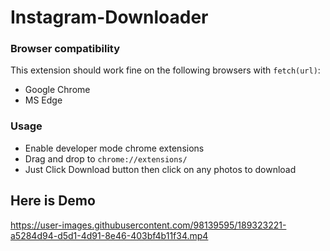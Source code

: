 # Instagram-Downloader
### Browser compatibility ###

This extension should work fine on the following browsers with `fetch(url)`:
* Google Chrome
* MS Edge
### Usage ###
* Enable developer mode chrome extensions
* Drag and drop to `chrome://extensions/`
* Just Click Download button then click on any photos to download
## Here is Demo
https://user-images.githubusercontent.com/98139595/189323221-a5284d94-d5d1-4d91-8e46-403bf4b11f34.mp4
